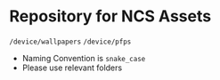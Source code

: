 # Repository for NCS Assets

```/device/wallpapers```
```/device/pfps```

- Naming Convention is ```snake_case```
- Please use relevant folders
